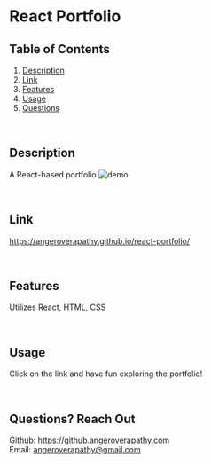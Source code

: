# React Portfolio

## Table of Contents
1. [Description](#description)
2. [Link](#link)
3. [Features](#features)
4. [Usage](#useage)
5. [Questions](#questions)

<br/>

## Description <a name="description"/>
A React-based portfolio
![demo](https://user-images.githubusercontent.com/92872122/171513954-b6d8bc34-74cb-4f02-8a5a-9ee42db6cbd3.PNG)
  
<br/>

## Link <a name="link"/>
https://angeroverapathy.github.io/react-portfolio/


<br/>

## Features <a name="features"/>
Utilizes React, HTML, CSS


<br/>

## Usage <a name="usage"/>
Click on the link and have fun exploring the portfolio!


<br/>

## Questions? Reach Out <a name="questions"/>
Github: https://github.angeroverapathy.com
<br />
Email: angeroverapathy@gmail.com
